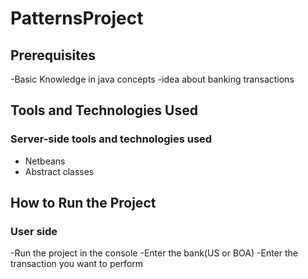 # PatternsProject
## Prerequisites
-Basic Knowledge in java concepts
-idea about banking transactions

## Tools and Technologies Used
### Server-side tools and technologies used
- Netbeans
- Abstract classes


## How to Run the Project
### User side
 -Run the project in the console
 -Enter the bank(US or BOA)
 -Enter the transaction you want to perform
